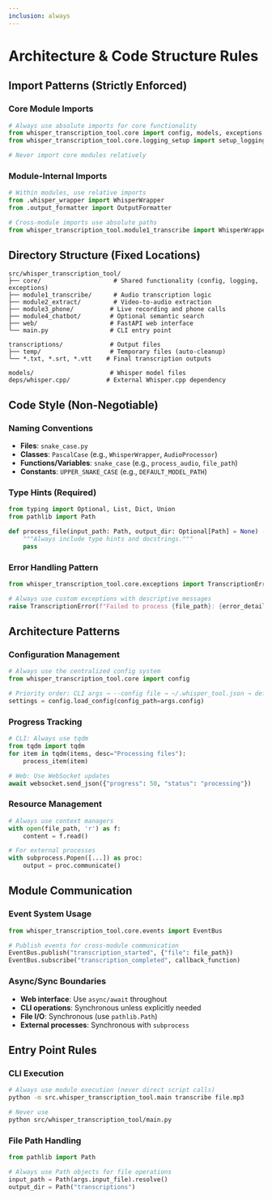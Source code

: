 ```yaml
---
inclusion: always
---
```


# Architecture & Code Structure Rules

## Import Patterns (Strictly Enforced)

### Core Module Imports
```python
# Always use absolute imports for core functionality
from whisper_transcription_tool.core import config, models, exceptions
from whisper_transcription_tool.core.logging_setup import setup_logging

# Never import core modules relatively
```

### Module-Internal Imports
```python
# Within modules, use relative imports
from .whisper_wrapper import WhisperWrapper
from .output_formatter import OutputFormatter

# Cross-module imports use absolute paths
from whisper_transcription_tool.module1_transcribe import WhisperWrapper
```

## Directory Structure (Fixed Locations)

```
src/whisper_transcription_tool/
├── core/                    # Shared functionality (config, logging, exceptions)
├── module1_transcribe/      # Audio transcription logic
├── module2_extract/         # Video-to-audio extraction
├── module3_phone/          # Live recording and phone calls
├── module4_chatbot/        # Optional semantic search
├── web/                    # FastAPI web interface
└── main.py                 # CLI entry point

transcriptions/             # Output files
├── temp/                   # Temporary files (auto-cleanup)
└── *.txt, *.srt, *.vtt    # Final transcription outputs

models/                     # Whisper model files
deps/whisper.cpp/          # External Whisper.cpp dependency
```

## Code Style (Non-Negotiable)

### Naming Conventions
- **Files**: `snake_case.py`
- **Classes**: `PascalCase` (e.g., `WhisperWrapper`, `AudioProcessor`)
- **Functions/Variables**: `snake_case` (e.g., `process_audio`, `file_path`)
- **Constants**: `UPPER_SNAKE_CASE` (e.g., `DEFAULT_MODEL_PATH`)

### Type Hints (Required)
```python
from typing import Optional, List, Dict, Union
from pathlib import Path

def process_file(input_path: Path, output_dir: Optional[Path] = None) -> Dict[str, str]:
    """Always include type hints and docstrings."""
    pass
```

### Error Handling Pattern
```python
from whisper_transcription_tool.core.exceptions import TranscriptionError, ModelNotFoundError

# Always use custom exceptions with descriptive messages
raise TranscriptionError(f"Failed to process {file_path}: {error_details}")
```

## Architecture Patterns

### Configuration Management
```python
# Always use the centralized config system
from whisper_transcription_tool.core import config

# Priority order: CLI args → --config file → ~/.whisper_tool.json → defaults
settings = config.load_config(config_path=args.config)
```

### Progress Tracking
```python
# CLI: Always use tqdm
from tqdm import tqdm
for item in tqdm(items, desc="Processing files"):
    process_item(item)

# Web: Use WebSocket updates
await websocket.send_json({"progress": 50, "status": "processing"})
```

### Resource Management
```python
# Always use context managers
with open(file_path, 'r') as f:
    content = f.read()

# For external processes
with subprocess.Popen([...]) as proc:
    output = proc.communicate()
```

## Module Communication

### Event System Usage
```python
from whisper_transcription_tool.core.events import EventBus

# Publish events for cross-module communication
EventBus.publish("transcription_started", {"file": file_path})
EventBus.subscribe("transcription_completed", callback_function)
```

### Async/Sync Boundaries
- **Web interface**: Use `async/await` throughout
- **CLI operations**: Synchronous unless explicitly needed
- **File I/O**: Synchronous (use `pathlib.Path`)
- **External processes**: Synchronous with `subprocess`

## Entry Point Rules

### CLI Execution
```bash
# Always use module execution (never direct script calls)
python -m src.whisper_transcription_tool.main transcribe file.mp3

# Never use
python src/whisper_transcription_tool/main.py
```

### File Path Handling
```python
from pathlib import Path

# Always use Path objects for file operations
input_path = Path(args.input_file).resolve()
output_dir = Path("transcriptions")
```
